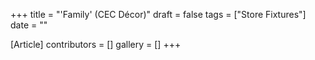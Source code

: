 +++
title = "'Family' (CEC Décor)"
draft = false
tags = ["Store Fixtures"]
date = ""

[Article]
contributors = []
gallery = []
+++